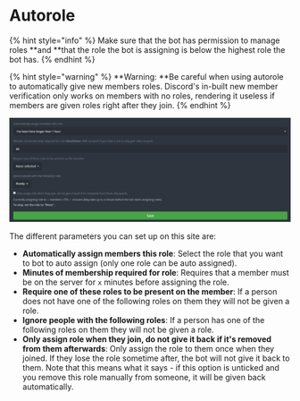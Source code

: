 # Autorole

{% hint style="info" %}
Make sure that the bot has permission to manage roles **and **that the role the bot is assigning is below the highest role the bot has.&#x20;
{% endhint %}

{% hint style="warning" %}
**Warning: **Be careful when using autorole to automatically give new members roles. Discord's in-built new member verification only works on members with no roles, rendering it useless if members are given roles right after they join.&#x20;
{% endhint %}

![](../.gitbook/assets/Autorole.PNG)

The different parameters you can set up on this site are:

* **Automatically assign members this role**: Select the role that you want to bot to auto assign (only one role can be auto assigned).
* **Minutes of membership required for role**: Requires that a member must be on the server for `x` minutes before assigning the role.&#x20;
* **Require one of these roles to be present on the member**: If a person does not have one of the following roles on them they will not be given a role.&#x20;
* **Ignore people with the following roles**: If a person has one of the following roles on them they will not be given a role.
* **Only assign role when they join, do not give it back if it's removed from them afterwards**: Only assign the role to them once when they joined. If they lose the role sometime after, the bot will not give it back to them. Note that this means what it says - if this option is unticked and you remove this role manually from someone, it will be given back automatically.

